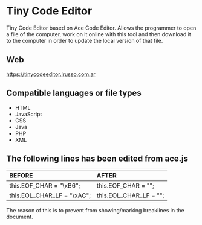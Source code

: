 # Tiny Code Editor

Tiny Code Editor based on Ace Code Editor. Allows the programmer to open a file of the computer, work on it online with this tool and then download it to the computer in order to update the local version of that file.

## Web

https://tinycodeeditor.lrusso.com.ar

## Compatible languages or file types

- HTML
- JavaScript
- CSS
- Java
- PHP
- XML

## The following lines has been edited from ace.js

| BEFORE  | AFTER  |
| :------------ | :--------------- |
| this.EOF_CHAR = "\xB6"; | this.EOF_CHAR = ""; |
| this.EOL_CHAR_LF = "\xAC"; | this.EOL_CHAR_LF = ""; |

The reason of this is to prevent from showing/marking breaklines in the document.
